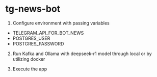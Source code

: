 # tg-news-bot

1. Configure environment with passing variables
- TELEGRAM_API_FOR_BOT_NEWS
- POSTGRES_USER
- POSTGRES_PASSWORD
2. Run Kafka and Ollama with deepseek-r1 model through local or by utilizing docker

3. Execute the app
